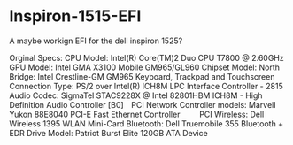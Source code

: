 # Inspiron-1515-EFI
A maybe workign EFI for the dell inspiron 1525?


Orginal Specs: 
CPU Model: Intel(R) Core(TM)2 Duo CPU T7800 @ 2.60GHz
GPU Model: Intel GMA X3100     Mobile GM965/GL960
Chipset Model: North Bridge: Intel Crestline-GM GM965
Keyboard, Trackpad and Touchscreen Connection Type: PS/2 over Intel(R) ICH8M LPC Interface Controller - 2815
Audio Codec: SigmaTel STAC9228X @ Intel 82801HBM ICH8M - High Definition Audio Controller [B0]  PCI
Network Controller models: Marvell Yukon 88E8040 PCI-E Fast Ethernet Controller     PCI
Wireless: Dell Wireless 1395 WLAN Mini-Card
Bluetooth: Dell Truemobile 355 Bluetooth + EDR
Drive Model: Patriot Burst Elite 120GB ATA Device
